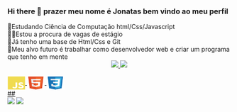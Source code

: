 ### Hi there 👋 prazer meu  nome é Jonatas bem vindo ao meu perfil 

<div>
📖Estudando Ciência de  Computação  html/Css/Javascript <br>
🏃‍♂️Estou a procura de vagas de estágio  <br>
🤔Já tenho uma base de Html/Css e Git <br>
💭Meu alvo futuro é trabalhar como desenvolvedor web  e criar um programa  que tenho em mente<br>
</div>

<div align="center">
  <a href="https://github.com/jonatbom">
  <img height="180em" src="https://github-readme-stats.vercel.app/api?username=jonatbom&show_icons=true&theme=dracula&include_all_commits=true&count_private=true"/>
  <img height="180em" src="https://github-readme-stats.vercel.app/api/top-langs/?username=jonatbom&layout=compact&langs_count=7&theme=dracula"/>
</div>

<div style="display: inline_block"><br>
  <img align="center" alt="Rafa-Js" height="30" width="40" src="https://raw.githubusercontent.com/devicons/devicon/master/icons/javascript/javascript-plain.svg">
  <img align="center" alt="Rafa-HTML" height="30" width="40" src="https://raw.githubusercontent.com/devicons/devicon/master/icons/html5/html5-original.svg">
  <img align="center" alt="Rafa-CSS" height="30" width="40" src="https://raw.githubusercontent.com/devicons/devicon/master/icons/css3/css3-original.svg">

</div>
## <br>
  
<div>
   <a href = "mailto:jonatlwg@gmail.com"><img src="https://img.shields.io/badge/-Gmail-%23333?style=for-the-badge&logo=gmail&logoColor=white" target="_blank"></a>
  <a href="https://https://www.linkedin.com/in/jonatec/" target="_blank"><img src="https://img.shields.io/badge/-LinkedIn-%230077B5?style=for-the-badge&logo=linkedin&logoColor=white" target="_blank"></a> 
  </div>
  
